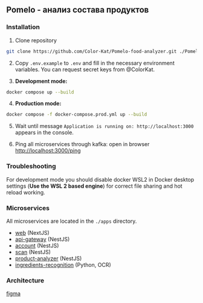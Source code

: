 ## Pomelo - анализ состава продуктов

### Installation


1. Clone repository
```bash
git clone https://github.com/Color-Kat/Pomelo-food-analyzer.git ./Pomelo-food-analyzer
```

2. Copy `.env.example` to `.env` and fill in the necessary environment variables.
You can request secret keys from @ColorKat.

3. **Development mode:**
```bash
docker compose up --build
```

4. **Production mode:**
```bash
docker compose -f docker-compose.prod.yml up --build
```

5. Wait until message `Application is running on: http://localhost:3000` appears in the console.

6. Ping all microservices through kafka: open in browser [http://localhost:3000/ping](http://localhost:3000/ping)

### Troubleshooting
For development mode you should disable docker WSL2 in Docker desktop settings
(**Use the WSL 2 based engine**)
for correct file sharing and hot reload working.

### Microservices
All microservices are located in the `./apps` directory.
- [web](./apps/web/readme.md) (NextJS)
- [api-gateway](./apps/api-gateway/readme.md) (NestJS)
- [account](./apps/account/readme.md) (NestJS)
- [scan](./apps/scan/readme.md) (NestJS)
- [product-analyzer](./apps/product-analyzer/readme.md) (NestJS)
- [ingredients-recognition](./apps/ingredients-recognition/readme.md) (Python, OCR)

### Architecture
[figma](https://www.figma.com/design/puJfactcNzWSTbfW4iuSxL/%D0%90%D1%80%D1%85%D0%B8%D1%82%D0%B5%D0%BA%D1%82%D1%83%D1%80%D0%B0-%D0%BF%D1%80%D0%BE%D0%B5%D0%BA%D1%82%D0%B0?node-id=0-1&p=f&t=qaFGUs4wJW01w8yu-0)